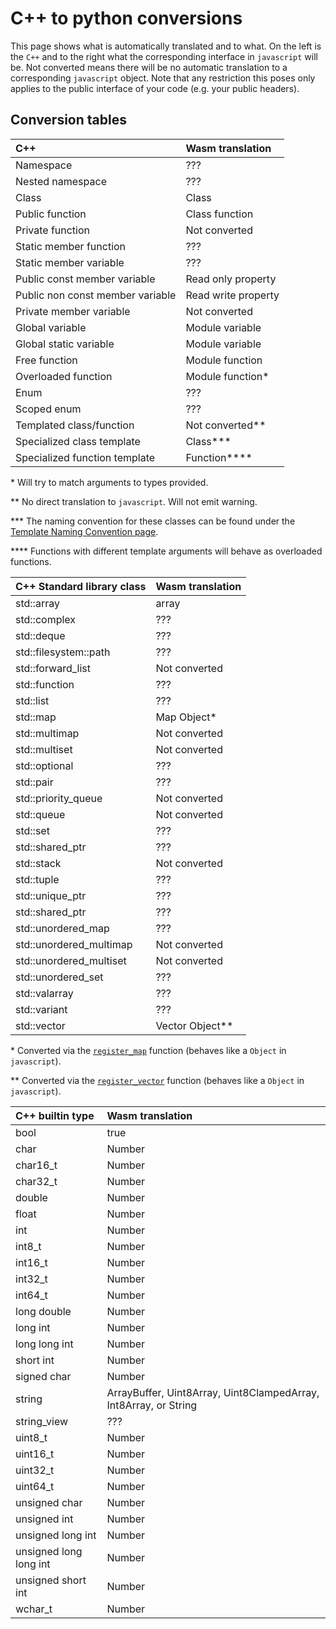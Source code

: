 # C++ to python conversions #

This page shows what is automatically translated and to what.
On the left is the `C++` and to the right what the corresponding interface in `javascript` will be.
Not converted means there will be no automatic translation to a corresponding `javascript` object.
Note that any restriction this poses only applies to the public interface of your code (e.g. your public headers).

## Conversion tables ##

| C++                                 | Wasm translation               |
|:----------------------------------- |:------------------------------ |
| Namespace                           | ???                            |
| Nested namespace                    | ???                            |
| Class                               | Class                          |
| Public function                     | Class function                 |
| Private function                    | Not converted                  |
| Static member function              | ???                            |
| Static member variable              | ???                            |
| Public const member variable        | Read only property             |
| Public non const member variable    | Read write property            |
| Private member variable             | Not converted                  |
| Global variable                     | Module variable                |
| Global static variable              | Module variable                |
| Free function                       | Module function                |
| Overloaded function                 | Module function*               |
| Enum                                | ???                            |
| Scoped enum                         | ???                            |
| Templated class/function            | Not converted**                |
| Specialized class template          | Class***                       |
| Specialized function template       | Function****                   |

\* Will try to match arguments to types provided.

\*\* No direct translation to `javascript`. Will not emit warning.

\*\*\* The naming convention for these classes can be found under the [Template Naming Convention page](template_naming_convention.md).

\*\*\*\* Functions with different template arguments will behave as overloaded functions.

| C++ Standard library class      | Wasm translation                                                  |
|:------------------------------- |:----------------------------------------------------------------- |
| std::array                      | array                                                             |
| std::complex                    | ???                                                               |
| std::deque                      | ???                                                               |
| std::filesystem::path           | ???                                                               |
| std::forward\_list              | Not converted                                                     |
| std::function                   | ???                                                               |
| std::list                       | ???                                                               |
| std::map                        | Map Object*                                                       |
| std::multimap                   | Not converted                                                     |
| std::multiset                   | Not converted                                                     |
| std::optional                   | ???                                                               |
| std::pair                       | ???                                                               |
| std::priority\_queue            | Not converted                                                     |
| std::queue                      | Not converted                                                     |
| std::set                        | ???                                                               |
| std::shared_ptr                 | ???                                                               |
| std::stack                      | Not converted                                                     |
| std::tuple                      | ???                                                               |
| std::unique_ptr                 | ???                                                               |
| std::shared_ptr                 | ???                                                               |
| std::unordered\_map             | ???                                                               |
| std::unordered\_multimap        | Not converted                                                     |
| std::unordered\_multiset        | Not converted                                                     |
| std::unordered\_set             | ???                                                               |
| std::valarray                   | ???                                                               |
| std::variant                    | ???                                                               |
| std::vector                     | Vector Object**                                                   |

\* Converted via the [`register_map`](https://emscripten.org/docs/porting/connecting_cpp_and_javascript/embind.html#built-in-type-conversions) function (behaves like a `Object` in `javascript`).

\*\* Converted via the [`register_vector`](https://emscripten.org/docs/porting/connecting_cpp_and_javascript/embind.html#built-in-type-conversions) function (behaves like a `Object` in `javascript`).


| C++ builtin type           | Wasm translation                                                 |
|:-------------------------- |:---------------------------------------------------------------- |
| bool                       | true || false                                                    |
| char                       | Number                                                           |
| char16\_t                  | Number                                                           |
| char32\_t                  | Number                                                           |
| double                     | Number                                                           |
| float                      | Number                                                           |
| int                        | Number                                                           |
| int8_t                     | Number                                                           |
| int16_t                    | Number                                                           |
| int32_t                    | Number                                                           |
| int64_t                    | Number                                                           |
| long double                | Number                                                           |
| long int                   | Number                                                           |
| long long int              | Number                                                           |
| short int                  | Number                                                           |
| signed char                | Number                                                           |
| string                     | ArrayBuffer, Uint8Array, Uint8ClampedArray, Int8Array, or String |
| string\_view               | ???                                                              |
| uint8_t                    | Number                                                           |
| uint16_t                   | Number                                                           |
| uint32_t                   | Number                                                           |
| uint64_t                   | Number                                                           |
| unsigned char              | Number                                                           |
| unsigned int               | Number                                                           |
| unsigned long int          | Number                                                           |
| unsigned long long int     | Number                                                           |
| unsigned short int         | Number                                                           |
| wchar\_t                   | Number                                                           |

